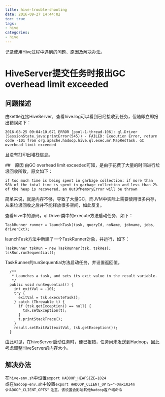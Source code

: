 ```yaml
---
title: hive-trouble-shooting
date: 2016-09-27 14:44:02
toc: true
tags: 
- hive
categories: 
- hive
---
```


记录使用Hive过程中遇到的问题、原因及解决办法。

# HiveServer提交任务时报出GC overhead limit exceeded

## 问题描述

由kettle连接HiveServer，查看hive.log可以看到已经接收到任务，但随即立即报出错误如下：
```
2016-08-25 09:04:10,671 ERROR [pool-1-thread-106]: ql.Driver (SessionState.java:printError(545)) - FAILED: Execution Error, return code -101 from org.apache.hadoop.hive.ql.exec.mr.MapRedTask. GC overhead limit exceeded
```
且没有打印出堆栈信息。

##　原因
由GC overhead limit exceeded可知，是由于花费了大量的时间进行垃圾回收所致，原文如下：
```
if too much time is being spent in garbage collection: if more than 98% of the total time is spent in garbage collection and less than 2% of the heap is recovered, an OutOfMemoryError will be thrown
```
简单来说，就是内存不够，导致了大量GC，而JVM中实际上需要使用很多内存，从来垃圾回收之后并不能释放很多空间，如此反复。

查看hive中的源码，ql.Driver类中的execute方法启动任务，如下：
```
TaskRunner runner = launchTask(task, queryId, noName, jobname, jobs, driverCxt);
```
launchTask方法中新建了一个TaskRunner对象，并运行，如下：
```
TaskRunner tskRun = new TaskRunner(tsk, tskRes);
tskRun.runSequential();
```
TaskRunner的runSequential方法启动任务，并设置返回值。
```
  /**
   * Launches a task, and sets its exit value in the result variable.
   */
  public void runSequential() {
    int exitVal = -101;
    try {
      exitVal = tsk.executeTask();
    } catch (Throwable t) {
      if (tsk.getException() == null) {
        tsk.setException(t);
      }
      t.printStackTrace();
    }
    result.setExitVal(exitVal, tsk.getException());
  }
```
由此可见，在hiveServer启动任务时，便已报错，任务尚未发送到Hadoop，因此考虑调整HiveServer的内存大小。

## 解决办法
在`hive-env.sh`中设置`export HADOOP_HEAPSIZE=1024`  
或在`hadoop-env.sh`中设置`export HADOOP_CLIENT_OPTS="-Xmx1024m $HADOOP_CLIENT_OPTS"`
`注意，该设置会影响其他hadoop客户端命令`
